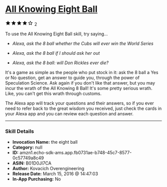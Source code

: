 # [All Knowing Eight Ball](http://alexa.amazon.com/#skills/amzn1.echo-sdk-ams.app.fb0731ae-b748-45c7-8577-0c57749a8c49)
![4 stars](../../images/ic_star_black_18dp_1x.png)![4 stars](../../images/ic_star_black_18dp_1x.png)![4 stars](../../images/ic_star_black_18dp_1x.png)![4 stars](../../images/ic_star_black_18dp_1x.png)![4 stars](../../images/ic_star_border_black_18dp_1x.png) 2

To use the All Knowing Eight Ball skill, try saying...

* *Alexa, ask the 8 ball whether the Cubs will ever win the World Series*

* *Alexa, ask the 8 ball if I should ask her out*

* *Alexa, ask the 8 ball: will Don Rickles ever die?*

It's a game as simple as the people who put stock in it: ask the 8 ball a Yes or No question, get an answer to guide you, through the power of Speculation Science. Ask again if you don't like that answer, but you may incur the wrath of the All Knowing 8 Ball! It's some pretty serious wrath. Like, you can't get this wrath through customs. 

The Alexa app will track your questions and their answers, so if you ever need to refer back to the great wisdom you received, just check the cards in your Alexa app and you can review each question and answer.

***

### Skill Details

* **Invocation Name:** the eight ball
* **Category:** null
* **ID:** amzn1.echo-sdk-ams.app.fb0731ae-b748-45c7-8577-0c57749a8c49
* **ASIN:** B01D0JI7CA
* **Author:** Kovacich Overengineering
* **Release Date:** March 15, 2016 @ 14:47:03
* **In-App Purchasing:** No
